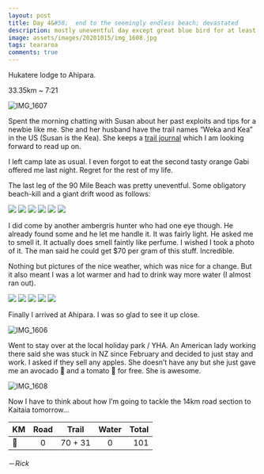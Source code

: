 ```yaml
---
layout: post
title: Day 4&#58;  end to the seemingly endless beach; devastated
description: mostly uneventful day except great blue bird for at least half of the walk which made me drink an excessive amount of water.
image: assets/images/20201015/img_1608.jpg
tags: teararoa
comments: true
---
```


Hukatere lodge to Ahipara.

33.35km ~ 7:21

![IMG_1607](/assets/images/20201015/img_1607.jpg)

Spent the morning chatting with Susan about her past exploits and tips for a newbie like me. She and her husband have the trail names “Weka and Kea” in the US (Susan is the Kea). She keeps a [trail journal](https://www.trailjournals.com/journal/12960) which I am looking forward to read up on.

I left camp late as usual. I even forgot to eat the second tasty orange Gabi offered me last night. Regret for the rest of my life.

The last leg of the 90 Mile Beach was pretty uneventful. Some obligatory beach-kill and a giant drift wood as follows:

<div class="gallery" data-columns="3">
  <img src="/assets/images/20201015/img_1589.jpg">
  <img src="/assets/images/20201015/img_1590.jpg">
  <img src="/assets/images/20201015/img_1591.jpg">
  <img src="/assets/images/20201015/img_1592.jpg">
  <img src="/assets/images/20201015/img_1593.jpg">
  <img src="/assets/images/20201015/img_1594.jpg">
</div>

I did come by another ambergris hunter who had one eye though. He already found some and he let me handle it. It was fairly light. He asked me to smell it. It actually does smell faintly like perfume. I wished I took a photo of it. The man said he could get $70 per gram of this stuff. Incredible.

Nothing but pictures of the nice weather, which was nice for a change. But it also meant I was a lot warmer and had to drink way more water (I almost ran out).

<div class="gallery" data-columns="3">
  <img src="/assets/images/20201015/img_1595.jpg">
  <img src="/assets/images/20201015/img_1598.jpg">
  <img src="/assets/images/20201015/img_1599.jpg">
  <img src="/assets/images/20201015/img_1602.jpg">
  <img src="/assets/images/20201015/img_1604.jpg">
</div>

Finally I arrived at Ahipara. I was so glad to see it up close.

![IMG_1606](/assets/images/20201015/img_1606.jpg)

Went to stay over at the local holiday park / YHA. An American lady working there said she was stuck in NZ since February and decided to just stay and work. I asked if they sell any apples. She doesn’t have any but she just gave me an avocado 🥑 and a tomato 🍅 for free. She is awesome.

![IMG_1608](/assets/images/20201015/img_1608.jpg)

Now I have to think about how I’m going to tackle the 14km road section to Kaitaia tomorrow...


| KM | Road | Trail | Water | Total |
| --- |:---:|:---:|:---:| ---:|
| 🕺 | 0 | 70 + 31 | 0 | 101 |

－_Rick_